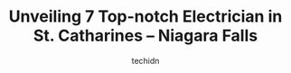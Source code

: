 ---
layout: ampstory
image: https://i0.wp.com/www.auto.or.id/wp-content/uploads/2023/06/rosemore-electric-inc-0-st-catharines-niagara-falls-1686324993.png?resize=640,853
author: techidn
featured: false
description: St. Catharines – Niagara Falls, Ontario, Canada is a haven for Electrician enthusiasts, boasting an impressive array of 7 top-notch establishments. Whether youre a seasoned connoisseur or
title: Unveiling 7 Top-notch Electrician in St. Catharines – Niagara Falls
cover:
   title: Unveiling 7 Top-notch Electrician in St. Catharines – Niagara Falls
   subtitle: AUTO.OR.ID
   background: https://www.auto.or.id/wp-content/uploads/2023/06/rosemore-electric-inc-0-st-catharines-niagara-falls-1686324993.png

pages: 
 - layout: thirds
   top: <h1>#1 Emcor Electric Group Inc.</h1>
   bottom: "<p>I used Emcor for the installation of my hot tub.They were professional, helpful, and friendly to say a few. Brett was always available for a text and the installers Keato</p>"
   background: https://www.auto.or.id/wp-content/uploads/2023/06/rosemore-electric-inc-1-st-catharines-niagara-falls-1686324997.jpeg
   backgroundblur: true
 - layout: thirds
   top: <h1>#2 Roberts Electric Inc.</h1>
   bottom: "<p>16 Keefer Rd, St. Catharines, ON L2M 7N9, Canada</p>"
   background: https://www.auto.or.id/wp-content/uploads/2023/06/rosemore-electric-inc-2-st-catharines-niagara-falls-1686324998.jpeg
   cta:
      link: https://www.auto.or.id/unveiling-7-top-notch-electrician-in-st-catharines-niagara-falls/
      text: Unveiling 7 Top-notch Electrician in St. Catharines – Niagara Falls
 - layout: thirds
   top: <h1>#3 MJL Electric</h1>
   bottom: "<p>2722 St Paul Ave Unit 8, Niagara Falls, ON L2J 2L4, Canada</p>"
   background: https://images.unsplash.com/photo-1596179570006-e6b11fac059b?ixlib=rb-4.0.3&ixid=MnwxMjA3fDB8MHxwaG90by1wYWdlfHx8fGVufDB8fHx8&auto=format&fit=crop&w=640&h=853&q=80
   cta:
      link: https://www.auto.or.id/unveiling-7-top-notch-electrician-in-st-catharines-niagara-falls/
      text: Unveiling 7 Top-notch Electrician in St. Catharines – Niagara Falls
 - layout: thirds
   top: <h1>#4 Niagara Electrical</h1>
   bottom: "<p>111 Fourth Ave 12 Unit 30, St. Catharines, ON L2S 3P5, Canada</p>"
   background: https://images.unsplash.com/photo-1639928192091-52a0f057a03a?ixlib=rb-4.0.3&ixid=MnwxMjA3fDB8MHxwaG90by1wYWdlfHx8fGVufDB8fHx8&auto=format&fit=crop&w=640&h=853&q=80
   cta:
      link: https://www.auto.or.id/unveiling-7-top-notch-electrician-in-st-catharines-niagara-falls/
      text: Unveiling 7 Top-notch Electrician in St. Catharines – Niagara Falls
 - layout: thirds
   top: <h1>#5 Rosemore Electric Inc.</h1>
   bottom: "<p>89 Queen St N, Thorold, ON L2V 2R4, Canada</p>"
   background: https://images.unsplash.com/photo-1633961928124-c0eaa9d844ab?ixlib=rb-4.0.3&ixid=MnwxMjA3fDB8MHxwaG90by1wYWdlfHx8fGVufDB8fHx8&auto=format&fit=crop&w=640&h=853&q=80
   cta:
      link: https://www.auto.or.id/unveiling-7-top-notch-electrician-in-st-catharines-niagara-falls/
      text: Unveiling 7 Top-notch Electrician in St. Catharines – Niagara Falls
 - layout: thirds
   top: <h1>#6 Sam Visca Electric</h1>
   bottom: "<p>5602 George St, Niagara Falls, ON L2E 3E2, Canada</p>"
   background: https://images.unsplash.com/photo-1612872808082-769cfb59b67d?ixlib=rb-4.0.3&ixid=MnwxMjA3fDB8MHxwaG90by1wYWdlfHx8fGVufDB8fHx8&auto=format&fit=crop&w=640&h=853&q=80
   cta:
      link: https://www.auto.or.id/unveiling-7-top-notch-electrician-in-st-catharines-niagara-falls/
      text: Unveiling 7 Top-notch Electrician in St. Catharines – Niagara Falls
 - layout: thirds
   top: <h1>#7 Electrician St. Catharines</h1>
   bottom: "<p>33 Masterson Dr, St. Catharines, ON L2T 3P2, Canada</p>"
   background: https://images.unsplash.com/photo-1627667928346-5fc86d099a5c?ixlib=rb-4.0.3&ixid=MnwxMjA3fDB8MHxwaG90by1wYWdlfHx8fGVufDB8fHx8&auto=format&fit=crop&w=640&h=853&q=80
   cta:
      link: https://www.auto.or.id/unveiling-7-top-notch-electrician-in-st-catharines-niagara-falls/
      text: Unveiling 7 Top-notch Electrician in St. Catharines – Niagara Falls
 - layout: thirds
   middle: Continue reading...
   background: https://images.unsplash.com/photo-1530675706010-bc677ce30ab6?ixlib=rb-4.0.3&ixid=MnwxMjA3fDB8MHxwaG90by1wYWdlfHx8fGVufDB8fHx8&auto=format&fit=crop&w=640&h=853&q=80
   cta:
      link: https://www.auto.or.id/unveiling-7-top-notch-electrician-in-st-catharines-niagara-falls/
      text: Unveiling 7 Top-notch Electrician in St. Catharines – Niagara Falls

---